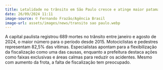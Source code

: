 ```yaml
---
title: Letalidade no trânsito em São Paulo cresce e atinge maior patamar em oito anos
date: 26/09/2024 11:11
image-source: © Fernando Frazão/Agência Brasil
image-url: assets/images/news/transito sao paulo.webp
---
```


A capital paulista registrou 689 mortes no trânsito entre janeiro e agosto de 2024, o maior número para o período desde 2015. Motociclistas e pedestres representam 82,5% das vítimas. Especialistas apontam para a flexibilização da fiscalização como uma das causas, enquanto a prefeitura destaca ações como faixas exclusivas e áreas calmas para reduzir os acidentes. Mesmo com aumento da frota, a falta de fiscalização tem preocupado.